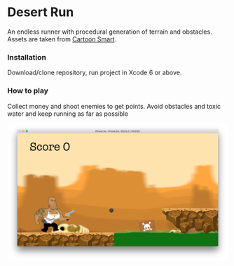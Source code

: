 # Desert Run
An endless runner with procedural generation of terrain and obstacles. Assets are taken from [Cartoon Smart](http://cartoonsmart.com/).

### Installation
Download/clone repository, run project in Xcode 6 or above.

### How to play
Collect money and shoot enemies to get points. Avoid obstacles and toxic water and keep running as far as possible

![GitHub Logo](/img/1.png)
